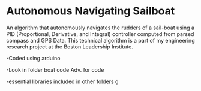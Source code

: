 # Autonomous Navigating Sailboat

An algorithm that autonomously navigates the rudders of a sail-boat using a PID (Proportional, Derivative, and Integral) controller computed from parsed compass and GPS Data. This technical algorithm is a part of my engineering research project at the Boston Leadership Institute.

-Coded using arduino

-Look in folder boat code Adv. for code

-essential libraries included in other folders
g
